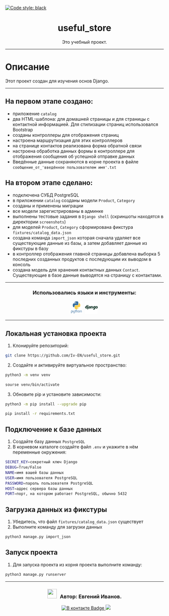 [![Code style: black](https://img.shields.io/badge/code%20style-black-000000.svg)](https://github.com/psf/black)
<div align="center">
    <h1>useful_store</h1> 
    <p>
        Это учебный проект.
    </p>
</div>

---

# Описание
Этот проект создан для изучения основ Django.

---
## На первом этапе создано: 
 - приложение `catalog`
 - два HTML-шаблона: для домашней страницы и для страницы с контактной информацией. Для стилизации страниц использовался Bootstrap
 - созданы контроллеры для отображения страниц
 - настроена маршрутизация для этих контроллеров
 - на странице контактов реализована форма обратной связи
 - настроена обработка данных формы в контроллере для отображения сообщения об успешной отправке данных
 - Введённые данные сохраняются в корне проекта в файле `сообщение_от_'введённое пользователем имя'.txt`

## На втором этапе сделано:
 - подключена СУБД PostgreSQL
 - в приложении `catalog` созданы модели `Product`, `Category`
 - созданы и применены миграции
 - все модели зарегистрированы в админке
 - выполнены тестовые задания в `Django shell` (скриншоты находятся в директории `screenshots`)
 - для моделей `Product`, `Category` сформирована фикстура `fixtures/catalog_data.json`
 - создана команда `import_json` которая сначала удаляет все существующие данные из базы, а затем добавляет данные из фикстуры в базу
 - в контроллер отображения главной страницы добавлена выборка 5 последних созданных продуктов с последующим их выводом в консоль
 - создана модель для хранения контактных данных `Contact`. Существующие в базе данные выводятся на страницу с контактами.
---
<div align="center">
    <h3 align="center">
        <p>Использовались языки и инструменты:</p>
        <div>
            <img src="https://github.com/devicons/devicon/blob/master/icons/python/python-original-wordmark.svg" title="Python" alt="Python" width="40" height="40"/>&nbsp;
            <img src="https://github.com/devicons/devicon/blob/master/icons/django/django-plain-wordmark.svg" title="Django" alt="Django" width="40" height="40"/>&nbsp;
        </div>
    </h3>
</div>

---
## Локальная установка проекта

1. Клонируйте репозиторий:
```bash
git clone https://github.com/Iv-EN/useful_store.git
```
2. Создайте и активируйте виртуальное пространство:
```bash
python3 -m venv venv
```
```bash
sourse venv/bin/activate
```
3. Обновите pip и установите зависимости:
```bash
python3 -m pip install --upgrade pip
```
```bash
pip install -r requirements.txt
```

## Подключение к базе данных
1. Создайте базу данных `PostgreSQL`
2. В корневом каталоге создайте файл `.env` и укажите в нём переменные окружения:
```bash
SECRET_KEY=секретный ключ Django
DEBUG=True/False
NAME=имя вашей базы данных
USER=имя пользователя PostgreSQL
PASSWORD=пароль пользователя PostgreSQL
HOST=адрес сервера базы данных
PORT=порт, на котором работает PostgreSQL, обычно 5432
```

## Загрузка данных из фикстуры
1. Убедитесь, что файл `fixtures/catalog_data.json` существует
2. Выполните команду для загрузки данных
```bash
python3 manage.py import_json
```

## Запуск проекта

1. Для запуска проекта из корня проекта выполните команду:
```bash
python3 manage.py runserver
```
___

<h3 align="center">
    <p><img src="https://media.giphy.com/media/iY8CRBdQXODJSCERIr/giphy.gif" width="30" height="30" style="margin-right: 10px;">Автор: Евгений Иванов. </p>
</h3>
<p align="center">
    <div align="center"  class="icons-social" style="margin-left: 10px;">
        <a href="https://vk.com/engenivanov" target="blank" rel="noopener noreferrer">
            <img src="https://img.shields.io/badge/%D0%92%20%D0%BA%D0%BE%D0%BD%D1%82%D0%B0%D0%BA%D1%82%D0%B5-blue?style=for-the-badge&logo=VK&logoColor=white" alt="В контакте Badge"/>
        </a>
        <a href="https://t.me/IvENauto" target="blank" rel="noopener noreferrer">
            <img src="https://img.shields.io/badge/Telegram-2CA5E0?style=for-the-badge&logo=telegram&logoColor=white"/>
        </a>
    </div>
